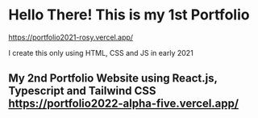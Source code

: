 # Hello There! This is my 1st Portfolio
https://portfolio2021-rosy.vercel.app/

I create this only using HTML, CSS and JS in early 2021

## My 2nd Portfolio Website using React.js, Typescript and Tailwind CSS https://portfolio2022-alpha-five.vercel.app/
